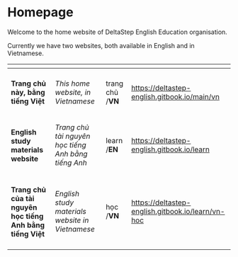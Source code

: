 # Homepage

Welcome to the home website of DeltaStep English Education organisation.

Currently we have two websites, both available in English and in Vietnamese.



<table data-view="cards"><thead><tr><th></th><th></th><th></th><th data-hidden data-card-target data-type="content-ref"></th></tr></thead><tbody><tr><td><h4><strong>Trang chủ này, bằng tiếng Việt</strong></h4></td><td><em>This home website, in Vietnamese</em></td><td>trang chủ /<strong>VN</strong></td><td><a href="https://deltastep-english.gitbook.io/main/vn">https://deltastep-english.gitbook.io/main/vn</a></td></tr><tr><td><h4><strong>English study materials website</strong></h4></td><td><em>Trang chủ tài nguyên học tiếng Anh bằng tiếng Anh</em></td><td>learn /<strong>EN</strong> </td><td><a href="https://deltastep-english.gitbook.io/learn">https://deltastep-english.gitbook.io/learn</a></td></tr><tr><td><h4><strong>Trang chủ của tài nguyên học tiếng Anh bằng tiếng Việt</strong></h4></td><td><em>English study materials website in Vietnamese</em></td><td>học /<strong>VN</strong> </td><td><a href="https://deltastep-english.gitbook.io/learn/vn-hoc">https://deltastep-english.gitbook.io/learn/vn-hoc</a></td></tr></tbody></table>


